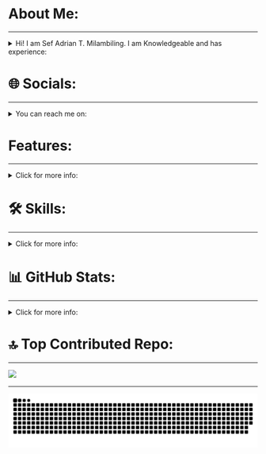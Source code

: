 # About Me:
---
<details>
<summary>Hi! I am Sef Adrian T. Milambiling. I am Knowledgeable and has experience:</summary>
<br>
• Working in MSP, and Network operations environment.
<br>
<br>
• Maintaining, configuring and provide support client's network infrastructure, tuning IP radio links for enhance and stable network connectivity while providing response, ensuring that SLAs are achieve.<br><br>• Working with other system administrators, network engineers, field engineers, telco partners, and business clients to fulfill network stability as part and role of the Network operations team.
<br>
<br>
• Configuring, maintained and troubleshoot Desktops, NAS, Windows and Linux Servers, VOIP, Routers, Switches, IP Radios, Virtual Machines, Next-Generation Firewalls, Network Nodes, VPNs, and SD-WAN.
<br>
<br>
⚡ Fun fact:
<br>
In my spare time, he continues to sharpen and develop his knowledge by learning through TryHackMe, Hackthebox, and other online platforms combined with his IT lab to gained more skills and be up to date to the latest technologies.
<br>
</details>


# 🌐 Socials:
---
<details>
<summary>You can reach me on:</summary>
<br>
  
[![LinkedIn](https://img.shields.io/badge/LinkedIn-0077B5?style=for-the-badge&logo=linkedin&logoColor=white)](https://ph.linkedin.com/in/sef-adrian-milambiling)

</details>

# Features:
---
<details>
<summary>Click for more info:</summary>
<br>

[Congratulations to MFI Competitors for winning Gold and Silver Medals at TESDA PAMAMARISAN District Skills Competition](https://www.facebook.com/share/p/18XqvCF7VF/)

[Trailblazers Solutions Inc. | Sangfor CC & CG Security Overview](https://www.facebook.com/groups/399032405887242/permalink/445610951229387/)

[T2G Network Team Share Best Practices in #TechTuesday Team Huddle](https://www.t2g.net.ph/t2g-network-team-share-best-practices-in-techtuesday-team-huddle/)

[Happening Now: Day 1 of the 3-Day TP-Link Omada Certified Network Administrator Wireless Training!](https://web.facebook.com/share/p/1RUdeY4RJ3/)

[Happening Now: Day 2 of the 3-Day TP-Link Omada Certified Network Administrator Wireless Training!](https://web.facebook.com/share/p/1956BC2977/)

[Happening Now: Day 3 - The Final Day TP-Link Omada Certified Network Administrator Wireless Training is here!](https://web.facebook.com/share/p/1BEsfm875U/)

[Day 3 of the TP-Link Omada Certified Network Administrator](https://www.facebook.com/TPLinkOmada.PhilteqEnterpriseInc/posts/-%F0%9D%97%94%F0%9D%97%B9%F0%9D%97%B9-%F0%9D%98%84%F0%9D%97%BF%F0%9D%97%AE%F0%9D%97%BD%F0%9D%97%BD%F0%9D%97%B2%F0%9D%97%B1-%F0%9D%98%82%F0%9D%97%BD-weve-reached-the-finish-line-day-3-of-the-tp-link-omada-certifie/122165908952299520/)

[Inside Look at Our TP-Link Omada Certified Network Administrator Wireless Training!](https://www.facebook.com/reel/1273745310561616)

[Day 1 of Mimosa training @ Catering Trio: Events Venue, Ortigas Center, Pasig](https://www.linkedin.com/posts/sef-adrian-milambiling_day-1-of-mimosa-training-catering-trio-activity-7320289881904087040-46oD?utm_source=share&utm_medium=member_desktop&rcm=ACoAADR4CZEB5RBzlRj-M9eQ4Z2FgazG6p5_ExY)

[Day 2 of Mimosa training @ Catering Trio: Events Venue, Ortigas Center, Pasig](https://www.linkedin.com/posts/sef-adrian-milambiling_day-2-of-mimosa-training-catering-trio-activity-7320650863667019776-w3Af?utm_source=share&utm_medium=member_desktop&rcm=ACoAADR4CZEB5RBzlRj-M9eQ4Z2FgazG6p5_ExY)

[Meeting and learning from the Global Manager and Sales Engineer of Mimosa, Mr. Jeff Jones.](https://www.linkedin.com/posts/sef-adrian-milambiling_its-great-to-meet-and-learn-from-the-global-activity-7320431217420423168-tuJ2?utm_source=share&utm_medium=member_desktop&rcm=ACoAADR4CZEB5RBzlRj-M9eQ4Z2FgazG6p5_ExY)

</details>


# 🛠 Skills:
---
<details>
<summary> Click for more info:</summary>
<br>
  
[![Git](https://img.shields.io/badge/git-%23F05033.svg?style=for-the-badge&logo=git&logoColor=white)](https://git-scm.com/) ![GitHub](https://img.shields.io/badge/github-%23121011.svg?style=for-the-badge&logo=github&logoColor=white) ![Bash Script](https://img.shields.io/badge/bash_script-%23121011.svg?style=for-the-badge&logo=gnu-bash&logoColor=white) [![Docker](https://img.shields.io/badge/docker-%230db7ed.svg?style=for-the-badge&logo=docker&logoColor=white)](https://www.docker.com/) [![Azure](https://img.shields.io/badge/azure-%230072C6.svg?style=for-the-badge&logo=microsoftazure&logoColor=white)](https://azure.microsoft.com/en-us/) ![Windows Terminal](https://img.shields.io/badge/Windows%20Terminal-%234D4D4D.svg?style=for-the-badge&logo=windows-terminal&logoColor=white) [![Nginx](https://img.shields.io/badge/nginx-%23009639.svg?style=for-the-badge&logo=nginx&logoColor=white)](https://nginx.org/) [![Wireguard](https://img.shields.io/badge/wireguard-%2388171A.svg?style=for-the-badge&logo=wireguard&logoColor=white)](https://www.wireguard.com/) [![Ansible](https://img.shields.io/badge/ansible-%231A1918.svg?style=for-the-badge&logo=ansible&logoColor=white)](https://docs.ansible.com/) [![PowerShell](https://img.shields.io/badge/PowerShell-%235391FE.svg?style=for-the-badge&logo=powershell&logoColor=white)](https://learn.microsoft.com/en-us/powershell/) [![MikroTik](https://img.shields.io/badge/MikroTik-293239.svg?style=for-the-badge&logo=MikroTik&logoColor=white)](https://mikrotik.com/) ![Linux](https://img.shields.io/badge/Linux-FCC624.svg?style=for-the-badge&logo=Linux&logoColor=black) [![Wine](https://img.shields.io/badge/Wine-800000.svg?style=for-the-badge&logo=Wine&logoColor=white)](https://www.winehq.org/) [![Ubiquiti](https://img.shields.io/badge/Ubiquiti-0559C9.svg?style=for-the-badge&logo=Ubiquiti&logoColor=white)](https://ui.com/) [![Omada Cloud](https://img.shields.io/badge/Omada%20Cloud-10C1D0.svg?style=for-the-badge&logo=Omada-Cloud&logoColor=white)](https://www.tp-link.com/us/business-networking/omada-sdn-controller/omada-cloud-based-controller/) [![PFSense](https://img.shields.io/badge/pfSense-212121.svg?style=for-the-badge&logo=pfSense&logoColor=white)](https://www.pfsense.org/) [![OPNSense](https://img.shields.io/badge/OPNSense-D94F00.svg?style=for-the-badge&logo=OPNSense&logoColor=white)](https://opnsense.org/) [![Zoho](https://img.shields.io/badge/Zoho-E42527.svg?style=for-the-badge&logo=Zoho&logoColor=white)](https://www.zoho.com/) [![OpenWrt](https://img.shields.io/badge/OpenWrt-00B5E2.svg?style=for-the-badge&logo=OpenWrt&logoColor=white)](https://openwrt.org/) [![Proxmox](https://img.shields.io/badge/Proxmox-E57000.svg?style=for-the-badge&logo=Proxmox&logoColor=white)](https://www.proxmox.com/en/) [![VMware](https://img.shields.io/badge/VMware-607078.svg?style=for-the-badge&logo=VMware&logoColor=white)](https://www.vmware.com/) [![Wireshark](https://img.shields.io/badge/Wireshark-1679A7.svg?style=for-the-badge&logo=Wireshark&logoColor=white)](https://www.wireshark.org/) [![Python](https://img.shields.io/badge/python-3670A0?style=for-the-badge&logo=python&logoColor=ffdd54)](https://www.python.org/)

</details>

# 📊 GitHub Stats:
---
<details>
<summary> Click for more info:</summary>
<br>
  
![](https://github-readme-stats.vercel.app/api?username=AdrianM756&theme=radical&hide_border=true&include_all_commits=true&count_private=false)<br/>
![](https://github-readme-streak-stats.herokuapp.com/?user=AdrianM756&theme=radical&hide_border=true)<br/>
![](https://github-readme-stats.vercel.app/api/top-langs/?username=AdrianM756&theme=radical&hide_border=true&include_all_commits=true&count_private=false&layout=compact)

</details>

# 🔝 Top Contributed Repo:
---

![](https://github-contributor-stats.vercel.app/api?username=AdrianM756&limit=5&theme=radical&hide_border=true_all_yearly_contributions=true)

</details>

---

![snake gif](https://github.com/AdrianM756/AdrianM756/blob/output/github-snake-dark.svg)


<!-- Proudly created with GPRM ( https://gprm.itsvg.in ) -->
